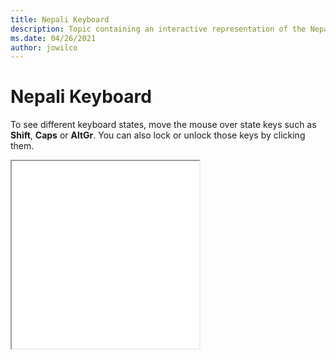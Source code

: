 ```yaml
--- 
title: Nepali Keyboard 
description: Topic containing an interactive representation of the Nepali Keyboard 
ms.date: 04/26/2021 
author: jowilco 
--- 
```

 
# Nepali Keyboard 
 
To see different keyboard states, move the mouse over state keys such as **Shift**, **Caps** or **AltGr**. You can also lock or unlock those keys by clicking them. 
 
<iframe src="kbdnepr.html" height="300"></iframe> 
